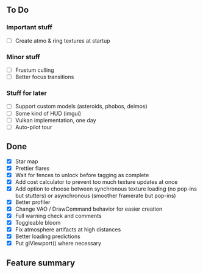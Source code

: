 ## To Do

### Important stuff
- [ ] Create atmo & ring textures at startup

### Minor stuff
- [ ] Frustum culling
- [ ] Better focus transitions

### Stuff for later
- [ ] Support custom models (asteroids, phobos, deimos)
- [ ] Some kind of HUD (imgui)
- [ ] Vulkan implementation, one day
- [ ] Auto-pilot tour

## Done
- [x] Star map
- [x] Prettier flares
- [x] Wait for fences to unlock before tagging as complete
- [x] Add cost calculator to prevent too much texture updates at once
- [x] Add option to choose between synchronous texture loading (no pop-ins but stutters) or asynchronous (smoother framerate but pop-ins)
- [x] Better profiler
- [x] Change VAO / DrawCommand behavior for easier creation
- [x] Full warning check and comments
- [x] Toggleable bloom
- [x] Fix atmosphere artifacts at high distances
- [x] Better loading predictions
- [x] Put glViewport() where necessary

## Feature summary
